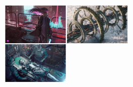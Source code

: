<img src="./wallhaven-ym1wp7.jpg" height="120" width="192"> <img src="./wallhaven-oxzk8m.jpg" height="120" width="192"> <img src="./wallhaven-6k8kkx.jpg" height="120" width="192">
